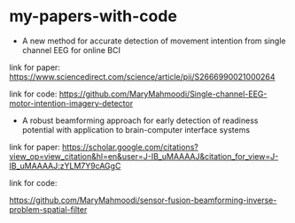 # my-papers-with-code


* A new method for accurate detection of movement intention from single channel EEG for online BCI


link for paper:
https://www.sciencedirect.com/science/article/pii/S2666990021000264


link for code:
https://github.com/MaryMahmoodi/Single-channel-EEG-motor-intention-imagery-detector



* A robust beamforming approach for early detection of readiness potential with application to brain-computer interface systems

link for paper:
https://scholar.google.com/citations?view_op=view_citation&hl=en&user=J-IB_uMAAAAJ&citation_for_view=J-IB_uMAAAAJ:zYLM7Y9cAGgC

link for code:

https://github.com/MaryMahmoodi/sensor-fusion-beamforming-inverse-problem-spatial-filter
